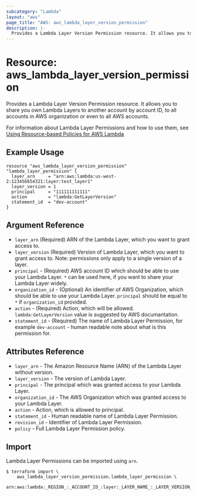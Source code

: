 ```yaml
---
subcategory: "Lambda"
layout: "aws"
page_title: "AWS: aws_lambda_layer_version_permission"
description: |-
  Provides a Lambda Layer Version Permission resource. It allows you to share you own Lambda Layers to another account by account ID, to all accounts in AWS organization or even to all AWS accounts.
---
```


# Resource: aws_lambda_layer_version_permission

Provides a Lambda Layer Version Permission resource. It allows you to share you own Lambda Layers to another account by account ID, to all accounts in AWS organization or even to all AWS accounts.

For information about Lambda Layer Permissions and how to use them, see [Using Resource-based Policies for AWS Lambda][1]

## Example Usage

```hcl
resource "aws_lambda_layer_version_permission" "lambda_layer_permission" {
  layer_arn     = "arn:aws:lambda:us-west-2:123456654321:layer:test_layer1"
  layer_version = 1
  principal     = "111111111111"
  action        = "lambda:GetLayerVersion"
  statement_id  = "dev-account"
}
```

## Argument Reference

* `layer_arn` (Required) ARN of the Lambda Layer, which you want to grant access to.
* `layer_version` (Required) Version of Lambda Layer, which you want to grant access to. Note: permissions only apply to a single version of a layer.
* `principal` - (Required) AWS account ID which should be able to use your Lambda Layer. `*` can be used here, if you want to share your Lambda Layer widely.
* `organization_id` - (Optional) An identifier of AWS Organization, which should be able to use your Lambda Layer. `principal` should be equal to `*` if `organization_id` provided.
* `action` - (Required) Action, which will be allowed. `lambda:GetLayerVersion` value is suggested by AWS documantation.
* `statement_id` - (Required) The name of Lambda Layer Permission, for example `dev-account` - human readable note about what is this permission for.


## Attributes Reference

* `layer_arn` - The Amazon Resource Name (ARN) of the Lambda Layer without version.
* `layer_version` - The version of Lambda Layer.
* `principal` - The principal which was granted access to your Lambda Layer.
* `organization_id` - The AWS Organization which was granted access to your Lambda Layer.
* `action` - Action, which is allowed to principal.
* `statement_id` - Human readable name of Lambda Layer Permission.
* `revision_id` - Identifier of Lambda Layer Permission.
* `policy` - Full Lambda Layer Permission policy.

[1]: https://docs.aws.amazon.com/lambda/latest/dg/access-control-resource-based.html#permissions-resource-xaccountlayer

## Import

Lambda Layer Permissions can be imported using `arn`.

```
$ terraform import \
    aws_lambda_layer_version_permission.lambda_layer_permission \
    arn:aws:lambda:_REGION_:_ACCOUNT_ID_:layer:_LAYER_NAME_:_LAYER_VERSION_
```
